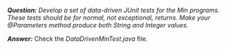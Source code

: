 *__Question:__ Develop a set of data-driven JUnit tests for the Min programs. These tests should be for normal, not exceptional, returns. Make your @Parameters method produce both String and Integer values.*

*__Answer:__* Check the *DataDrivenMinTest.java* file.